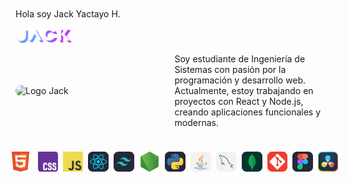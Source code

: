 # <div style="display:flex; justify-content: space-between; align-items: center; background: linear-gradient(to right, #67A1FE, #BD34FE); -webkit-background-clip: text; -webkit-text-fill-color: transparent; font-weight: bold;">
<p>Hola soy Jack Yactayo H.</p>
<img src="./img/jack-logo.png" style="width:5.6rem; height:1.5rem">
</div>

<div style="display: flex; align-items: center; justify-content: space-around; width:100%; gap:5px;">
<img src="./img/logo-jack-gif.gif" style="width: 50%; border-radius: 10px" alt="Logo Jack">
<p style="width:50%; max-width:20rem;">Soy estudiante de Ingeniería de Sistemas con pasión por la programación y desarrollo web. Actualmente, estoy trabajando en proyectos con React y Node.js, creando aplicaciones funcionales y modernas.</p>
</div>

<div style="margin-top:1.5rem; display:flex; justify-content:center; gap:8px;">
<img src="./img/icon/HTML5_logo_and_wordmark.svg.png" alt="HTML5">
<img src="./img/icon/Official_CSS_Logo.svg.png" alt="CSS3">
<img src="./img/icon/JavaScript-logo.png" alt="JavaScript">
<img src="./img/icon/skill-icons--react-dark 1.png" alt="React">
<img src="./img/icon/skill-icons--tailwindcss-dark 1.png" alt="TailwindCSS">
<img src="./img/icon/devicon--nodejs 1.png" alt="Node.js">
<img src="./img/icon/skill-icons--python-dark 1.png" alt="Python">
<img src="./img/icon/skill-icons--java-light 1.png" alt="Java">
<img src="./img/icon/skill-icons--mysql-light 1.png" alt="MySQL">
<img src="./img/icon/skill-icons--mongodb 1.png" alt="MongoDB">
<img src="./img/icon/skill-icons--git 1.png" alt="Git">
<img src="./img/icon/skill-icons--figma-dark 1.png" alt="Figma">
<img src="./img/icon/DaVinci_Resolve_Studio 1.png" alt="DaVinci Resolve Studio">
</div>

<!--
**JackYactayoHuarcaya/JackYactayoHuarcaya** is a ✨ _special_ ✨ repository because its `README.md` (this file) appears on your GitHub profile.

Here are some ideas to get you started:

- 🔭 I’m currently working on ...
- 🌱 I’m currently learning ...
- 👯 I’m looking to collaborate on ...
- 🤔 I’m looking for help with ...
- 💬 Ask me about ...
- 📫 How to reach me: ...
- 😄 Pronouns: ...
- ⚡ Fun fact: ...
-->

